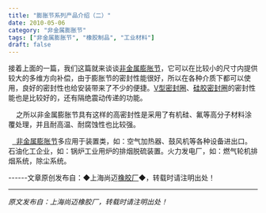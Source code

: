 ```yaml
---
title: "膨胀节系列产品介绍（二）"
date: 2010-05-06
category: "非金属膨胀节"
tags: ["非金属膨胀节", "橡胶制品", "工业材料"]
draft: false
---
```


接着上面的一篇，我们这篇就来谈谈[非金属膨胀节](http://www.smpolymer.com/feijinshupengzhangjie/)，它可以在比较小的尺寸内提供较大的多维方向补偿，由于膨胀节的密封性能很好，所以在各种介质下都可以使用，良好的密封性也给安装带来了不少的便捷。[V型密封圈](http://www.smpolymer.com/)、[硅胶密封圈](http://www.smpolymer.com/)的密封性能也是比较好的，还有隔绝震动传递的功能。

    之所以非金属膨胀节具有这样的高密封性是采用了有机硅、氟等高分子材料涂覆处理，并且耐高温、耐腐蚀性也比较强。

  [  非金属膨胀节](http://www.smpolymer.com/feijinshupengzhangjie/)多应用于装置类，如：空气加热器、鼓风机等各种设备进出口。石油化工企业，如：锅炉工业用炉的排烟脱硫装置。火力发电厂，如：燃气轮机排烟系统，除尘系统。 

------文章原创发布自：◆上海尚迈[橡胶厂](http://www.smpolymer.com/)◆，转载时请注明出处！

---

*原文发布自：上海尚迈橡胶厂，转载时请注明出处！*
